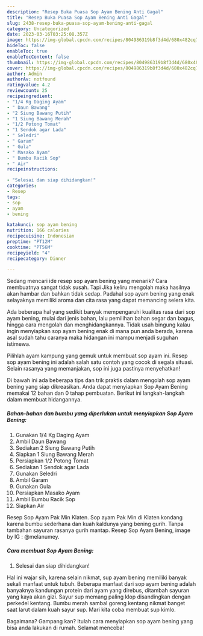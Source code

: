 ```yaml
---
description: "Resep Buka Puasa Sop Ayam Bening Anti Gagal"
title: "Resep Buka Puasa Sop Ayam Bening Anti Gagal"
slug: 2438-resep-buka-puasa-sop-ayam-bening-anti-gagal
category: Uncategorized
date: 2023-03-16T03:25:08.357Z
image: https://img-global.cpcdn.com/recipes/804986319b8f3d4d/680x482cq70/sop-ayam-bening-foto-resep-utama.jpg
hideToc: false
enableToc: true
enableTocContent: false
thumbnail: https://img-global.cpcdn.com/recipes/804986319b8f3d4d/680x482cq70/sop-ayam-bening-foto-resep-utama.jpg
cover: https://img-global.cpcdn.com/recipes/804986319b8f3d4d/680x482cq70/sop-ayam-bening-foto-resep-utama.jpg
author: Admin
authorAv: notfound
ratingvalue: 4.2
reviewcount: 25
recipeingredient:
- "1/4 Kg Daging Ayam"
- " Daun Bawang"
- "2 Siung Bawang Putih"
- "1 Siung Bawang Merah"
- "1/2 Potong Tomat"
- "1 Sendok agar Lada"
- " Seledri"
- " Garam"
- " Gula"
- " Masako Ayam"
- " Bumbu Racik Sop"
- " Air"
recipeinstructions:

- "Selesai dan siap dihidangkan!"
categories:
- Resep
tags:
- sop
- ayam
- bening

katakunci: sop ayam bening 
nutrition: 166 calories
recipecuisine: Indonesian
preptime: "PT12M"
cooktime: "PT56M"
recipeyield: "4"
recipecategory: Dinner

---
```



Sedang mencari ide resep sop ayam bening yang menarik? Cara membuatnya sangat tidak susah. Tapi Jika keliru mengolah maka hasilnya akan hambar dan bahkan tidak sedap. Padahal sop ayam bening yang enak selayaknya memiliki aroma dan cita rasa yang dapat memancing selera kita.


Ada beberapa hal yang sedikit banyak mempengaruhi kualitas rasa dari sop ayam bening, mulai dari jenis bahan, lalu pemilihan bahan segar dan bagus, hingga cara mengolah dan menghidangkannya. Tidak usah bingung kalau ingin menyiapkan sop ayam bening enak di mana pun anda berada, karena asal sudah tahu caranya maka hidangan ini mampu menjadi suguhan istimewa.

Pilihlah ayam kampung yang gemuk untuk membuat sop ayam ini. Resep sop ayam bening ini adalah salah satu contoh yang cocok di segala situasi. Selain rasanya yang memanjakan, sop ini juga pastinya menyehatkan!


Di bawah ini ada beberapa tips dan trik praktis dalam mengolah sop ayam bening yang siap dikreasikan. Anda dapat menyiapkan Sop Ayam Bening memakai 12 bahan dan 0 tahap pembuatan. Berikut ini langkah-langkah dalam membuat hidangannya.

<!--inarticleads1-->

##### Bahan-bahan dan bumbu yang diperlukan untuk menyiapkan Sop Ayam Bening:

1. Gunakan 1/4 Kg Daging Ayam
1. Ambil  Daun Bawang
1. Sediakan 2 Siung Bawang Putih
1. Siapkan 1 Siung Bawang Merah
1. Persiapkan 1/2 Potong Tomat
1. Sediakan 1 Sendok agar Lada
1. Gunakan  Seledri
1. Ambil  Garam
1. Gunakan  Gula
1. Persiapkan  Masako Ayam
1. Ambil  Bumbu Racik Sop
1. Siapkan  Air


Resep Sop Ayam Pak Min Klaten. Sop ayam Pak Min di Klaten kondang karena bumbu sederhana dan kuah kaldunya yang bening gurih. Tanpa tambahan sayuran rasanya gurih mantap. Resep Sop Ayam Bening, image by IG : @melanumey. 

<!--inarticleads2-->

##### Cara membuat Sop Ayam Bening:


1. Selesai dan siap dihidangkan!

Hal ini wajar sih, karena selain nikmat, sup ayam bening memiliki banyak sekali manfaat untuk tubuh. Beberapa manfaat dari sop ayam bening adalah banyaknya kandungan protein dari ayam yang direbus, ditambah sayuran yang kaya akan gizi. Sayur sup memang paling klop disandingkan dengan perkedel kentang. Bumbu merah sambal goreng kentang nikmat banget saat larut dalam kuah sayur sup. Mari kita coba membuat sup kimlo. 

Bagaimana? Gampang kan? Itulah cara menyiapkan sop ayam bening yang bisa anda lakukan di rumah. Selamat mencoba!
